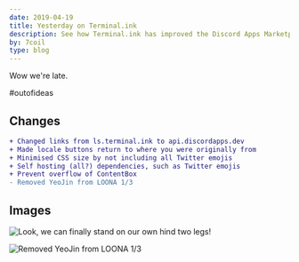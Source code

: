 ```yaml
---
date: 2019-04-19
title: Yesterday on Terminal.ink
description: See how Terminal.ink has improved the Discord Apps Marketplace yesterday, on the 18th April 2019.
by: 7coil
type: blog
---
```


Wow we're late.

\#outofideas

## Changes
```diff
+ Changed links from ls.terminal.ink to api.discordapps.dev
+ Made locale buttons return to where you were originally from
+ Minimised CSS size by not including all Twitter emojis
+ Self hosting (all?) dependencies, such as Twitter emojis
+ Prevent overflow of ContentBox
- Removed YeoJin from LOONA 1/3
```

## Images
![Look, we can finally stand on our own hind two legs!](https://user-images.githubusercontent.com/13886925/56396439-bec75000-6236-11e9-886c-63b23668af78.png)

![Removed YeoJin from LOONA 1/3](https://user-images.githubusercontent.com/13886925/56396485-f504cf80-6236-11e9-898a-5c165eeaf3ee.png)
